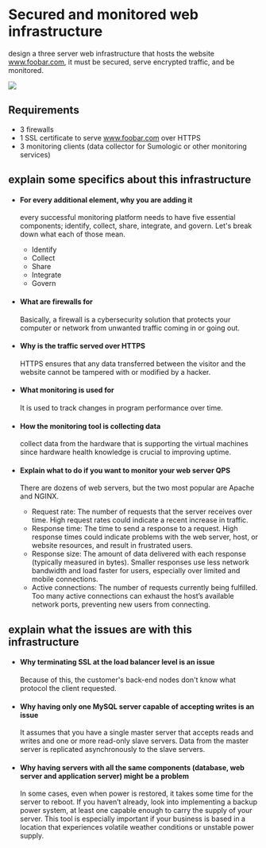 # Secured and monitored web infrastructure
design a three server web infrastructure that hosts the website www.foobar.com, it must be secured, serve encrypted traffic, and be monitored.

![](https://res.cloudinary.com/elassari/image/upload/v1698527737/alx/okaznb5z6oyqzybormgt.png)

## Requirements
  * 3 firewalls
  * 1 SSL certificate to serve www.foobar.com over HTTPS
  * 3 monitoring clients (data collector for Sumologic or other monitoring services)

## explain some specifics about this infrastructure
* #### For every additional element, why you are adding it
  every successful monitoring platform needs to have five essential components; identify, collect, share, integrate, and govern. Let's break down what each of those mean.

  * Identify
  * Collect
  * Share
  * Integrate
  * Govern

* #### What are firewalls for
  Basically, a firewall is a cybersecurity solution that protects your computer or network from unwanted traffic coming in or going out.

* #### Why is the traffic served over HTTPS
  HTTPS ensures that any data transferred between the visitor and the website cannot be tampered with or modified by a hacker.

* #### What monitoring is used for
  It is used to track changes in program performance over time.

* #### How the monitoring tool is collecting data
  collect data from the hardware that is supporting the virtual machines since hardware health knowledge is crucial to improving uptime.

* #### Explain what to do if you want to monitor your web server QPS
  There are dozens of web servers, but the two most popular are Apache and NGINX.
  * Request rate: The number of requests that the server receives over time. High request rates could indicate a recent increase in traffic.
  * Response time: The time to send a response to a request. High response times could indicate problems with the web server, host, or website resources, and result in frustrated users.
  * Response size: The amount of data delivered with each response (typically measured in bytes). Smaller responses use less network bandwidth and load faster for users, especially over limited and mobile connections.
  * Active connections: The number of requests currently being fulfilled. Too many active connections can exhaust the host’s available network ports, preventing new users from connecting.

## explain what the issues are with this infrastructure

* #### Why terminating SSL at the load balancer level is an issue
  Because of this, the customer's back-end nodes don't know what protocol the client requested.

* #### Why having only one MySQL server capable of accepting writes is an issue
  It assumes that you have a single master server that accepts reads and writes and one or more read-only slave servers. Data from the master server is replicated asynchronously to the slave servers.

* #### Why having servers with all the same components (database, web server and application server) might be a problem
  In some cases, even when power is restored, it takes some time for the server to reboot. If you haven’t already, look into implementing a backup power system, at least one capable enough to carry the supply of your server. This tool is especially important if your business is based in a location that experiences volatile weather conditions or unstable power supply.
